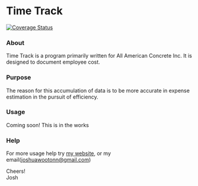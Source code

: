 # Time Track
[![Coverage Status](https://coveralls.io/repos/github/joshuawootonn/time-track/badge.svg)](https://coveralls.io/github/joshuawootonn/time-track)
### About
Time Track is a program primarily written for All American Concrete Inc. It is designed to document employee cost.
	

### Purpose
The reason for this accumulation of data is to be more accurate in expense estimation in the pursuit of efficiency.

### Usage 
Coming soon! This is in the works

### Help
For more usage help try [my website](http://joshuawootonn.com), or my email(joshuawootonn@gmail.com)

Cheers!<br />
Josh


